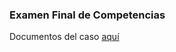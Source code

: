 ### Examen Final de Competencias

Documentos del caso [aquí](https://drive.google.com/open?id=1AgzJlZ_FKkTlhhiuM8ca0OJaqw5S_inP "aquí")

